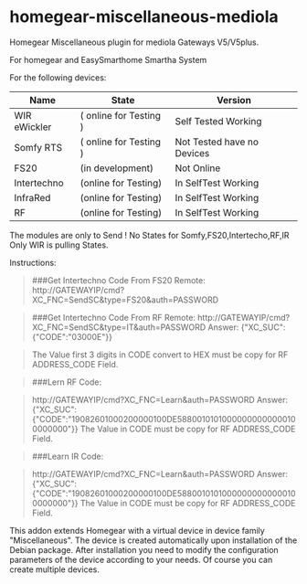 # homegear-miscellaneous-mediola
Homegear Miscellaneous plugin for mediola Gateways V5/V5plus.

For homegear and EasySmarthome Smartha System

For the following devices:


Name | State | Version
------------ | ------------- | ------------- 
WIR eWickler | ( online for Testing ) | Self Tested Working
Somfy RTS | ( online for Testing ) | Not Tested have no Devices
FS20 | (in development) |	Not Online
Intertechno | (online for Testing) | In SelfTest Working
InfraRed | (online for Testing) |	In SelfTest Working
RF | (online for Testing) |	In SelfTest Working

The modules are only to Send !
No States for Somfy,FS20,Intertecho,RF,IR
Only WIR is pulling States.


Instructions:

>###Get Intertechno Code From FS20 Remote:
>http://GATEWAYIP/cmd?XC_FNC=SendSC&type=FS20&auth=PASSWORD



>###Get Intertechno Code From RF Remote:
>http://GATEWAYIP/cmd?XC_FNC=SendSC&type=IT&auth=PASSWORD
>Answer:
>{"XC_SUC": {"CODE":"03000E"}}

>The Value first 3 digits in CODE convert to HEX must be copy for RF ADDRESS_CODE Field.



>###Lern RF Code:

>http://GATEWAYIP/cmd?XC_FNC=Learn&auth=PASSWORD
>Answer:
>{"XC_SUC": {"CODE":"19082601000200000100DE58800101010000000000000100000000"}}
>The Value in CODE must be copy for RF ADDRESS_CODE Field.

>###Learn IR Code:

>http://GATEWAYIP/cmd?XC_FNC=Learn&auth=PASSWORD
>Answer:
>{"XC_SUC": {"CODE":"19082601000200000100DE58800101010000000000000100000000"}}
>The Value in CODE must be copy for RF ADDRESS_CODE Field.


This addon extends Homegear with a virtual device in device family "Miscellaneous". The device is created automatically upon installation of the Debian package. After installation you need to modify the configuration parameters of the device according to your needs. Of course you can create multiple devices.
